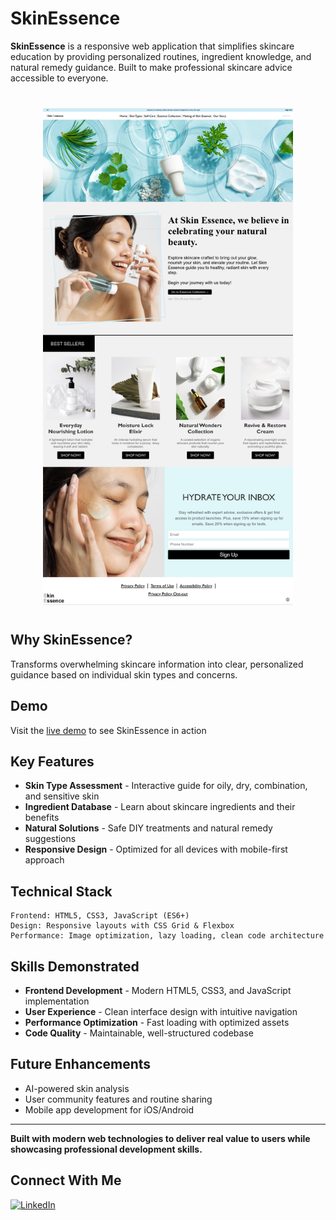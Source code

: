 # SkinEssence


**SkinEssence** is a responsive web application that simplifies skincare education by providing personalized routines, ingredient knowledge, and natural remedy guidance. Built to make professional skincare advice accessible to everyone.

<div align="center" style="margin: 40px 0;">

  <img src="./images/readme-pic.jpeg" width = '400px'>

</div>

##  Why SkinEssence?
Transforms overwhelming skincare information into clear, personalized guidance based on individual skin types and concerns.


##  Demo

 Visit the [live demo](https://skin-essence.onrender.com/) to see SkinEssence in action


##  Key Features

- **Skin Type Assessment** - Interactive guide for oily, dry, combination, and sensitive skin
- **Ingredient Database** - Learn about skincare ingredients and their benefits
- **Natural Solutions** - Safe DIY treatments and natural remedy suggestions
- **Responsive Design** - Optimized for all devices with mobile-first approach

##  Technical Stack

```
Frontend: HTML5, CSS3, JavaScript (ES6+)
Design: Responsive layouts with CSS Grid & Flexbox
Performance: Image optimization, lazy loading, clean code architecture
```


##  Skills Demonstrated

- **Frontend Development** - Modern HTML5, CSS3, and JavaScript implementation
- **User Experience** - Clean interface design with intuitive navigation
- **Performance Optimization** - Fast loading with optimized assets
- **Code Quality** - Maintainable, well-structured codebase


##  Future Enhancements

- AI-powered skin analysis
- User community features and routine sharing
- Mobile app development for iOS/Android


---

**Built with modern web technologies to deliver real value to users while showcasing professional development skills.**


##  Connect With Me

[![LinkedIn](https://img.shields.io/badge/LinkedIn-0077B5?style=for-the-badge&logo=linkedin&logoColor=white)](https://www.linkedin.com/in/zainab-nooh)






